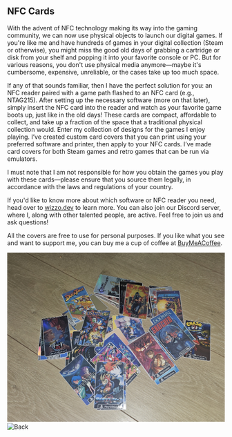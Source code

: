  NFC Cards
------------
With the advent of NFC technology making its way into the gaming community, we can now use physical objects to launch our digital games. If you're like me and have hundreds of games in your digital collection (Steam or otherwise), you might miss the good old days of grabbing a cartridge or disk from your shelf and popping it into your favorite console or PC. But for various reasons, you don't use physical media anymore—maybe it's cumbersome, expensive, unreliable, or the cases take up too much space.

If any of that sounds familiar, then I have the perfect solution for you: an NFC reader paired with a game path flashed to an NFC card (e.g., NTAG215). After setting up the necessary software (more on that later), simply insert the NFC card into the reader and watch as your favorite game boots up, just like in the old days! These cards are compact, affordable to collect, and take up a fraction of the space that a traditional physical collection would. Enter my collection of designs for the games I enjoy playing. I’ve created custom card covers that you can print using your preferred software and printer, then apply to your NFC cards. I’ve made card covers for both Steam games and retro games that can be run via emulators.

I must note that I am not responsible for how you obtain the games you play with these cards—please ensure that you source them legally, in accordance with the laws and regulations of your country.

If you'd like to know more about which software or NFC reader you need, head over to [wizzo.dev](wizzo.dev) to learn more. You can also join our Discord server, where I, along with other talented people, are active. Feel free to join us and ask questions!

All the covers are free to use for personal purposes. If you like what you see and want to support me, you can buy me a cup of coffee at [BuyMeACoffee](https://discord.com/channels/@me/1188219528845471798/1296584466600558664).

![Showcase.](/.Readme/showcase.jpg)
![Back](.Readme_Assets/Back.jpg)
